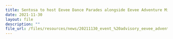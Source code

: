```yaml
---
title: Sentosa to host Eevee Dance Parades alongside Eevee Adventure Mission
date: 2021-11-30
layout: file
description: ""
file_url: /files/resources/news/20211130_event_%20advisory_eevee_adventure.pdf
---
```



